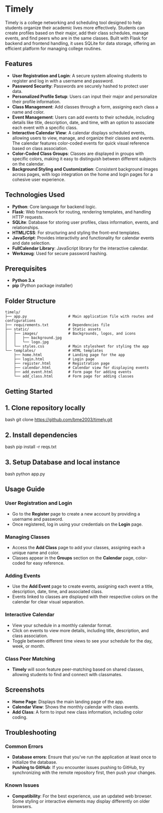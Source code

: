 # Timely

Timely is a college networking and scheduling tool designed to help students organize their academic lives more effectively. Students can create profiles based on their major, add their class schedules, manage events, and find peers who are in the same classes. Built with Flask for backend and frontend handling, it uses SQLite for data storage, offering an efficient platform for managing college routines.

## Features

- **User Registration and Login**: A secure system allowing students to register and log in with a username and password.
- **Password Security**: Passwords are securely hashed to protect user data.
- **Personalized Profile Setup**: Users can input their major and personalize their profile information.
- **Class Management**: Add classes through a form, assigning each class a name and color.
- **Event Management**: Users can add events to their schedule, including details like title, description, date, and time, with an option to associate each event with a specific class.
- **Interactive Calendar View**: A calendar displays scheduled events, allowing users to view, manage, and organize their classes and events. The calendar features color-coded events for quick visual reference based on class association.
- **Color-Coded Class Groups**: Classes are displayed in groups with specific colors, making it easy to distinguish between different subjects on the calendar.
- **Background Styling and Customization**: Consistent background images across pages, with logo integration on the home and login pages for a cohesive user experience.

## Technologies Used

- **Python**: Core language for backend logic.
- **Flask**: Web framework for routing, rendering templates, and handling HTTP requests.
- **SQLite**: Database for storing user profiles, class information, events, and relationships.
- **HTML/CSS**: For structuring and styling the front-end templates.
- **JavaScript**: Provides interactivity and functionality for calendar events and date selection.
- **FullCalendar Library**: JavaScript library for the interactive calendar.
- **Werkzeug**: Used for secure password hashing.

## Prerequisites

- **Python 3.x**
- **pip** (Python package installer)

## Folder Structure

```plaintext
timely/
├── app.py                   # Main application file with routes and configurations
├── requirements.txt         # Dependencies file
├── static/                  # Static assets
│   ├── images/              # Backgrounds, logos, and icons
│   │   ├── background.jpg
│   │   └── logo.jpg
│   └── styles.css           # Main stylesheet for styling the app
└── templates/               # HTML templates
    ├── home.html            # Landing page for the app
    ├── login.html           # Login page
    ├── register.html        # Registration page
    ├── calendar.html        # Calendar view for displaying events
    ├── add_event.html       # Form page for adding events
    └── add_class.html       # Form page for adding classes
```
## Getting Started

## 1. Clone repository locally
bash
git clone https://github.com/bme2003/timely.git

## 2. Install dependencies
bash
pip install -r reqs.txt

## 3. Setup Database and local instance
bash
python app.py

## Usage Guide

### User Registration and Login
- Go to the **Register** page to create a new account by providing a username and password.
- Once registered, log in using your credentials on the **Login** page.

### Managing Classes
- Access the **Add Class** page to add your classes, assigning each a unique name and color.
- Classes appear in the **Groups** section on the **Calendar** page, color-coded for easy reference.

### Adding Events
- Use the **Add Event** page to create events, assigning each event a title, description, date, time, and associated class.
- Events linked to classes are displayed with their respective colors on the calendar for clear visual separation.

### Interactive Calendar
- View your schedule in a monthly calendar format.
- Click on events to view more details, including title, description, and class association.
- Toggle between different time views to see your schedule for the day, week, or month.

### Class Peer Matching
- **Timely** will soon feature peer-matching based on shared classes, allowing students to find and connect with classmates.

## Screenshots

- **Home Page**: Displays the main landing page of the app.
- **Calendar View**: Shows the monthly calendar with class events.
- **Add Class**: A form to input new class information, including color coding.

## Troubleshooting

### Common Errors
- **Database errors**: Ensure that you've run the application at least once to initialize the database.
- **Pushing to GitHub**: If you encounter issues pushing to GitHub, try synchronizing with the remote repository first, then push your changes.

### Known Issues
- **Compatibility**: For the best experience, use an updated web browser. Some styling or interactive elements may display differently on older browsers.
